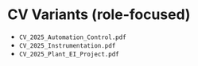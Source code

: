 # CV Variants (role-focused)

- `CV_2025_Automation_Control.pdf`
- `CV_2025_Instrumentation.pdf`
- `CV_2025_Plant_EI_Project.pdf`
